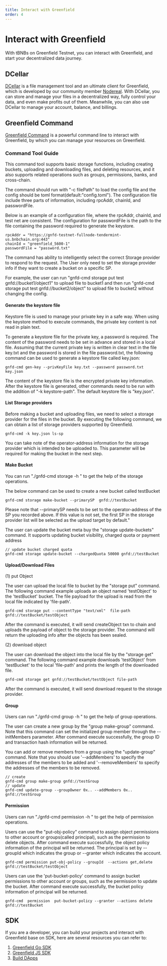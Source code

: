 ```yaml
---
title: Interact with Greenfield
order: 4
---
```


# Interact with Greenfield

With tBNBs on Greenfield Testnet, you can interact with Greenfield, and start your decentralized data journey.

## DCellar

[DCellar](http://dcellar.io) is a file management tool and an ultimate client for Greenfield, which is developed by
our community member [Nodereal](https://nodereal.io/). With DCellar, you can store and manage your files in a
decentralized way, fully control your data, and even make profits out of them. Meanwhile, you can also use DCellar to
manage your account, balance, and billings.

## Greenfield Command

[Greenfield Command](https://github.com/bnb-chain/greenfield-cmd) is a powerful command line to interact with Greenfield,
by which you can manage your resources on Greenfield. 

### Command Tool Guide

This command tool supports basic storage functions, including creating buckets, uploading and downloading files, and deleting resources, 
and it also supports related operations such as groups, permissions, banks, and cross-chain.

The command should run with "-c filePath" to load the config file and the config should be toml format(default:"config.toml").
The configuration file include three parts of information, including rpcAddr, chainId, and passwordFile.

Below is an example of a configuration file, where the rpcAddr, chainId, and test net are consistent.
The configuration for passwordFile is the path to the file containing the password required to generate the keystore.
```
rpcAddr = "https://gnfd-testnet-fullnode-tendermint-us.bnbchain.org:443"
chainId = "greenfield_5600-1"
passwordFile = "password.txt"
```

The command has ability to intelligently select the correct Storage provider to respond to the request. The User only need to set the storage provider info
if they want to create a bucket on a specific SP. 

For example, the user can run "gnfd-cmd storage put test gnfd://bucket1/object1" to upload file to bucket1 and then run "gnfd-cmd storage put test gnfd://bucket2/object" to upload file to bucket2 without changing the config.

#### Generate the keystore file 

Keystore file is used to manage your private key in a safe way. When using the keystore method to execute commands, 
the private key content is not read in plain text.

To generate a keystore file for the private key, a password is required. 
The content of the password needs to be set in advance and stored in a local file.
Assuming that the current private key is written in clear text in the file key.txt and the password is stored in the file password.txt, 
the following command can be used to generate a keystore file called key.json:

```
gnfd-cmd gen-key --privKeyFile key.txt --password password.txt  key.json
```
The content of the keystore file is the encrypted private key information. After the keystore file is generated, other commands need to be run with the addition of "-k keystore-path".
The default keystore file is "key.json".

#### List Storage providers

Before making a bucket and uploading files, we need to select a storage provider for the files in the bucket. 
By executing the following command, we can obtain a list of storage providers supported by Greenfield.

```
gnfd-cmd -k key.json ls-sp
```
You can take note of the operator-address information for the storage provider which is intended to be uploaded to. 
This parameter will be required for making the bucket in the next step.

#### Make Bucket

You can run "./gnfd-cmd storage -h " to get the help of the storage operations.

The below command can be used to create a new bucket called testBucket
```
gnfd-cmd storage make-bucket --primarySP  gnfd://testBucket
```
Please note that --primarySP needs to be set to the operator-address of the SP you recorded above. 
If this value is not set, the first SP in the storage provider list will be selected as the upload target by default."

The user can update the bucket meta buy the "storage update-buckets" command.
It supports updating bucket visibility, charged quota or payment address
```
// update bucket charged quota 
gnfd-cmd storage update-bucket --chargedQuota 50000 gnfd://testBucket
```

#### Upload/Download Files

(1) put Object

The user can upload the local file to bucket by the "storage put" command.
The following command example uploads an object named 'testObject' to the 'testBucket' bucket.
The file payload for the upload is read from the local file indicated by 'file-path'.
```
gnfd-cmd storage put --contentType "text/xml"  file-path  gnfd://testBucket/testObject
```
After the command is executed, it will send createObject txn to chain and uploads the payload of object to the storage provider.
The command will return the uploading info after the objects has been sealed.

(2) download object

The user can download the object into the local file by the "storage get" command. The following command example 
downloads 'testObject' from 'testBucket' to the local 'file-path' and prints the length of the downloaded file.

```
gnfd-cmd storage get gnfd://testBucket/testObject file-path 
```
After the command is executed, it will send download request to the storage provider.

#### Group 

Users can run "./gnfd-cmd group -h " to get the help of group operations.

The user can create a new group by the "group make-group" command. 
Note that this command can set the initialized group member through the --initMembers parameter.
After command execute successfully, the group ID and transaction hash information will be returned.

You can add or remove members from a group using the "update-group" command. 
Note that you should use '--addMembers' to specify the addresses of the members to be added and '--removeMembers' to specify the addresses of the members to be removed.
```
// create 
gnfd-cmd group make-group gnfd://testGroup
// update
gnfd-cmd update-group --groupOwner 0x.. --addMembers 0x.. gnfd://testGroup
```

#### Permission 
Users can run "./gnfd-cmd permission -h " to get the help of permission operations.

Users can use the "put-obj-policy" command to assign object permissions to other account or groups(called principal), 
such as the permission to delete objects.
After command execute successfully, the object policy information of the principal will be returned.
The principal is set by --groupId which indicates the group or --granter which indicates the account.
```
gnfd-cmd permission put-obj-policy --groupId  --actions get,delete  gnfd://testBucket/testObject
```

Users can use the 'put-bucket-policy' command to assign bucket permissions to other account or groups, 
such as the permission to update the bucket.
After command execute successfully, the bucket policy information of principal will be returned.

```
gnfd-cmd  permission  put-bucket-policy --granter --actions delete  gnfd://testBucket
```

## SDK

If you are a developer, you can build your projects and interact with Greenfield base on SDK, here are several
resources you can refer to:
1. [Greenfield Go SDK](https://github.com/bnb-chain/greenfield-go-sdk)
2. [Greenfield JS SDK](https://github.com/bnb-chain/greenfield-js-sdk)
3. [Build DApps](./dapp)
